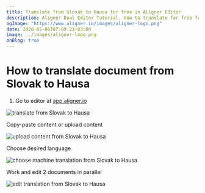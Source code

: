 ```yaml
---
title: Translate from Slovak to Hausa for free in Aligner Editor
description: Aligner Dual Editor Tutorial. How to translate for free from Slovak to Hausa. Aligner is multilingual document management platform. 
ogImage: "https://www.aligner.io/images/aligner-logo.png"
date: 2020-05-06T07:09:21+03:00
image: ../images/aligner-logo.png
onBlog: true
---
```


# How to translate document from Slovak to Hausa

1. Go to editor at [app.aligner.io](https://app.aligner.io "Aligner App web page")

![translate from Slovak to Hausa](../aligner-blank-editor.png "translate from Slovak to Hausa")

Copy-paste content or upload content

![upload content from Slovak to Hausa](../aligner-uploaded-document.png "upload content from Slovak to Hausa")

Choose desired language

![choose machine translation from Slovak to Hausa](../aligner-language-dropdown.png "choose machine translation from Slovak to Hausa")

Work and edit 2 documents in parallel

![edit translation from Slovak to Hausa](../aligner-double-sitded-editor.png "edit translation from Slovak to Hausa")

